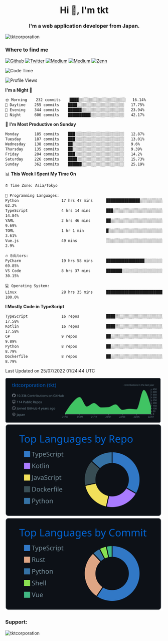 <h1 align="center">Hi 👋, I'm tkt</h1>
<h3 align="center">I'm a web application developer from Japan.</h3>

<p align="left"> <img src="https://komarev.com/ghpvc/?username=tktcorporation&label=Profile%20views&color=0e75b6&style=flat" alt="tktcorporation" /> </p>

<h3>Where to find me</h3>
<p>
<a href="https://github.com/tktcorporation" target="_blank"><img alt="Github" src="https://img.shields.io/badge/GitHub-%2312100E.svg?&style=for-the-badge&logo=Github&logoColor=white" /></a>
<a href="https://twitter.com/tktcorporation" target="_blank"><img alt="Twitter" src="https://img.shields.io/badge/twitter-%231DA1F2.svg?&style=for-the-badge&logo=twitter&logoColor=white" /></a>
<a href="https://www.linkedin.com/in/tktcorporation" target="_blank"><img alt="Medium" src="https://img.shields.io/badge/linkdin-0a66c2.svg?&style=for-the-badge&logo=linkedin&logoColor=white" /></a>
<a href="https://qiita.com/tktcorporation" target="_blank"><img alt="Medium" src="https://img.shields.io/badge/qiita-55C500.svg?&style=for-the-badge&logo=qiita&logoColor=white" /></a>
<a href="https://zenn.dev/tktcorporation" target="_blank"><img alt="Zenn" src="https://img.shields.io/badge/Zenn-3EA8FF.svg?&style=for-the-badge&logo=Zenn&logoColor=white" /></a>
</p>
  
<!--START_SECTION:waka-->
![Code Time](http://img.shields.io/badge/Code%20Time-441%20hrs%2016%20mins-blue)

![Profile Views](http://img.shields.io/badge/Profile%20Views-18-blue)

**I'm a Night 🦉** 

```text
🌞 Morning    232 commits    ████░░░░░░░░░░░░░░░░░░░░░   16.14% 
🌆 Daytime    255 commits    ████░░░░░░░░░░░░░░░░░░░░░   17.75% 
🌃 Evening    344 commits    ██████░░░░░░░░░░░░░░░░░░░   23.94% 
🌙 Night      606 commits    ██████████░░░░░░░░░░░░░░░   42.17%

```
📅 **I'm Most Productive on Sunday** 

```text
Monday       185 commits    ███░░░░░░░░░░░░░░░░░░░░░░   12.87% 
Tuesday      187 commits    ███░░░░░░░░░░░░░░░░░░░░░░   13.01% 
Wednesday    138 commits    ██░░░░░░░░░░░░░░░░░░░░░░░   9.6% 
Thursday     135 commits    ██░░░░░░░░░░░░░░░░░░░░░░░   9.39% 
Friday       204 commits    ███░░░░░░░░░░░░░░░░░░░░░░   14.2% 
Saturday     226 commits    ████░░░░░░░░░░░░░░░░░░░░░   15.73% 
Sunday       362 commits    ██████░░░░░░░░░░░░░░░░░░░   25.19%

```


📊 **This Week I Spent My Time On** 

```text
⌚︎ Time Zone: Asia/Tokyo

💬 Programming Languages: 
Python                   17 hrs 47 mins      ███████████████░░░░░░░░░░   62.2% 
TypeScript               4 hrs 14 mins       ███░░░░░░░░░░░░░░░░░░░░░░   14.84% 
YAML                     2 hrs 46 mins       ██░░░░░░░░░░░░░░░░░░░░░░░   9.69% 
TOML                     1 hr 1 min          █░░░░░░░░░░░░░░░░░░░░░░░░   3.61% 
Vue.js                   49 mins             ░░░░░░░░░░░░░░░░░░░░░░░░░   2.9%

🔥 Editors: 
PyCharm                  19 hrs 58 mins      █████████████████░░░░░░░░   69.85% 
VS Code                  8 hrs 37 mins       ███████░░░░░░░░░░░░░░░░░░   30.15%

💻 Operating System: 
Linux                    28 hrs 35 mins      █████████████████████████   100.0%

```

**I Mostly Code in TypeScript** 

```text
TypeScript               16 repos            ████░░░░░░░░░░░░░░░░░░░░░   17.58% 
Kotlin                   16 repos            ████░░░░░░░░░░░░░░░░░░░░░   17.58% 
C#                       9 repos             ██░░░░░░░░░░░░░░░░░░░░░░░   9.89% 
Python                   8 repos             ██░░░░░░░░░░░░░░░░░░░░░░░   8.79% 
Dockerfile               8 repos             ██░░░░░░░░░░░░░░░░░░░░░░░   8.79%

```



 Last Updated on 25/07/2022 01:24:44 UTC
<!--END_SECTION:waka-->

[![](https://raw.githubusercontent.com/tktcorporation/tktcorporation/master/profile-summary-card-output/github_dark/0-profile-details.svg)](https://github.com/vn7n24fzkq/github-profile-summary-cards)
[![](https://raw.githubusercontent.com/tktcorporation/tktcorporation/master/profile-summary-card-output/github_dark/1-repos-per-language.svg)](https://github.com/vn7n24fzkq/github-profile-summary-cards) [![](https://raw.githubusercontent.com/tktcorporation/tktcorporation/master/profile-summary-card-output/github_dark/2-most-commit-language.svg)](https://github.com/vn7n24fzkq/github-profile-summary-cards)

<h3 align="left">Support:</h3>
<p><a href="https://www.buymeacoffee.com/tktcorporation"> <img align="left" src="https://cdn.buymeacoffee.com/buttons/v2/default-yellow.png" height="50" width="210" alt="tktcorporation" /></a></p><br><br>
